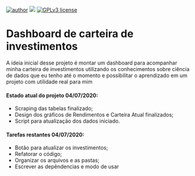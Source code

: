 [![author](https://img.shields.io/badge/author-AlexJunior-yellow.svg)](https://www.linkedin.com/in/alex-sandro-momi-junior-382bb8157/) [![](https://img.shields.io/badge/python-3.7+-yellow.svg)](https://www.python.org/downloads/release/python-365/) [![GPLv3 license](https://img.shields.io/badge/License-GPLv3-yellow.svg)](http://perso.crans.org/besson/LICENSE.html)

# Dashboard de carteira de investimentos

A ideia inicial desse projeto é montar um dashboard para acompanhar minha carteira de investimentos utilizando os conhecimentos sobre ciência de dados que eu tenho até o momento e possibilitar o aprendizado em um projeto com utilidade real para mim

#### Estado atual do projeto 04/07/2020:
* Scraping das tabelas finalizado;
* Design dos gráficos de Rendimentos e Carteira Atual finalizados;
* Script para atualização dos dados iniciado.

#### Tarefas restantes 04/07/2020:
* Botão para atualizar os investimentos;
* Refatorar o código;
* Organizar os arquivos e as pastas;
* Escrever as depêndencias e modo de usar
